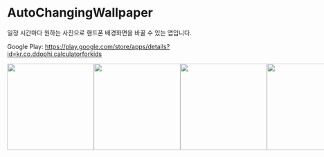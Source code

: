 # AutoChangingWallpaper
일정 시간마다 원하는 사진으로 핸드폰 배경화면을 바꿀 수 있는 앱입니다.

Google Play: https://play.google.com/store/apps/details?id=kr.co.ddophi.calculatorforkids

<div style="display:flex">
  <img width="200" src="https://user-images.githubusercontent.com/72330884/156920919-ee8a882a-7674-4780-864e-59e7bf6f84ca.png">
  <img width="200" src="https://user-images.githubusercontent.com/72330884/156920923-4bf8884d-95d5-498f-ad5d-221f99009eaf.png">
  <img width="200" src="https://user-images.githubusercontent.com/72330884/156920920-48f1246e-4404-459c-8275-70c38a473411.png">
  <img width="200" src="https://user-images.githubusercontent.com/72330884/156920922-04b3b825-0b74-4ccf-aaa1-edcafd475baf.png">
</div>

